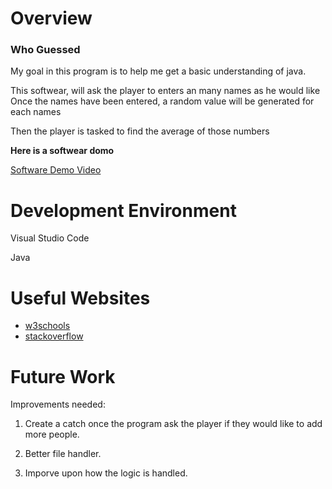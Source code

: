 # Overview

### Who Guessed

My goal in this program is to help me get a basic understanding of java.

This softwear, will ask the player to enters an many names as he would like
Once the names have been entered, a random value will be generated for each names

Then the player is tasked to find the average of those numbers

**Here is a softwear domo**

[Software Demo Video](https://youtu.be/zmycuB-L6DQ)

# Development Environment

Visual Studio Code

Java

# Useful Websites

- [w3schools](https://www.w3schools.com/java/default.asp)
- [stackoverflow](https://stackoverflow.com/)

# Future Work

Improvements needed:

1. Create a catch once the program ask the player if they would like to add more people.

2. Better file handler.

3. Imporve upon how the logic is handled. 
